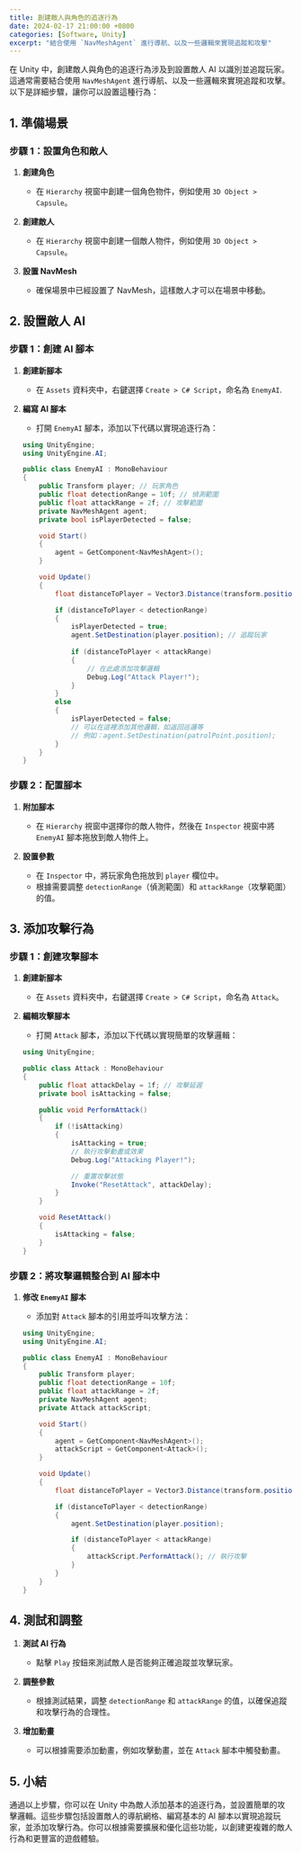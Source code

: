 ```yaml
---
title: 創建敵人與角色的追逐行為
date: 2024-02-17 21:00:00 +0800
categories: [Software, Unity]
excerpt: "結合使用 `NavMeshAgent` 進行導航、以及一些邏輯來實現追蹤和攻擊"
---
```


在 Unity 中，創建敵人與角色的追逐行為涉及到設置敵人 AI 以識別並追蹤玩家。這通常需要結合使用 `NavMeshAgent` 進行導航、以及一些邏輯來實現追蹤和攻擊。以下是詳細步驟，讓你可以設置這種行為：

## **1. 準備場景**

### **步驟 1：設置角色和敵人**

1. **創建角色**
   - 在 `Hierarchy` 視窗中創建一個角色物件，例如使用 `3D Object > Capsule`。

2. **創建敵人**
   - 在 `Hierarchy` 視窗中創建一個敵人物件，例如使用 `3D Object > Capsule`。

3. **設置 NavMesh**
   - 確保場景中已經設置了 NavMesh，這樣敵人才可以在場景中移動。

## **2. 設置敵人 AI**

### **步驟 1：創建 AI 腳本**

1. **創建新腳本**
   - 在 `Assets` 資料夾中，右鍵選擇 `Create > C# Script`，命名為 `EnemyAI`.

2. **編寫 AI 腳本**
   - 打開 `EnemyAI` 腳本，添加以下代碼以實現追逐行為：

   ```csharp
   using UnityEngine;
   using UnityEngine.AI;

   public class EnemyAI : MonoBehaviour
   {
       public Transform player; // 玩家角色
       public float detectionRange = 10f; // 偵測範圍
       public float attackRange = 2f; // 攻擊範圍
       private NavMeshAgent agent;
       private bool isPlayerDetected = false;

       void Start()
       {
           agent = GetComponent<NavMeshAgent>();
       }

       void Update()
       {
           float distanceToPlayer = Vector3.Distance(transform.position, player.position);

           if (distanceToPlayer < detectionRange)
           {
               isPlayerDetected = true;
               agent.SetDestination(player.position); // 追蹤玩家
               
               if (distanceToPlayer < attackRange)
               {
                   // 在此處添加攻擊邏輯
                   Debug.Log("Attack Player!");
               }
           }
           else
           {
               isPlayerDetected = false;
               // 可以在這裡添加其他邏輯，如返回巡邏等
               // 例如：agent.SetDestination(patrolPoint.position);
           }
       }
   }
   ```

### **步驟 2：配置腳本**

1. **附加腳本**
   - 在 `Hierarchy` 視窗中選擇你的敵人物件，然後在 `Inspector` 視窗中將 `EnemyAI` 腳本拖放到敵人物件上。

2. **設置參數**
   - 在 `Inspector` 中，將玩家角色拖放到 `player` 欄位中。
   - 根據需要調整 `detectionRange`（偵測範圍）和 `attackRange`（攻擊範圍）的值。

## **3. 添加攻擊行為**

### **步驟 1：創建攻擊腳本**

1. **創建新腳本**
   - 在 `Assets` 資料夾中，右鍵選擇 `Create > C# Script`，命名為 `Attack`。

2. **編輯攻擊腳本**
   - 打開 `Attack` 腳本，添加以下代碼以實現簡單的攻擊邏輯：

   ```csharp
   using UnityEngine;

   public class Attack : MonoBehaviour
   {
       public float attackDelay = 1f; // 攻擊延遲
       private bool isAttacking = false;

       public void PerformAttack()
       {
           if (!isAttacking)
           {
               isAttacking = true;
               // 執行攻擊動畫或效果
               Debug.Log("Attacking Player!");

               // 重置攻擊狀態
               Invoke("ResetAttack", attackDelay);
           }
       }

       void ResetAttack()
       {
           isAttacking = false;
       }
   }
   ```

### **步驟 2：將攻擊邏輯整合到 AI 腳本中**

1. **修改 `EnemyAI` 腳本**
   - 添加對 `Attack` 腳本的引用並呼叫攻擊方法：

   ```csharp
   using UnityEngine;
   using UnityEngine.AI;

   public class EnemyAI : MonoBehaviour
   {
       public Transform player;
       public float detectionRange = 10f;
       public float attackRange = 2f;
       private NavMeshAgent agent;
       private Attack attackScript;

       void Start()
       {
           agent = GetComponent<NavMeshAgent>();
           attackScript = GetComponent<Attack>();
       }

       void Update()
       {
           float distanceToPlayer = Vector3.Distance(transform.position, player.position);

           if (distanceToPlayer < detectionRange)
           {
               agent.SetDestination(player.position);

               if (distanceToPlayer < attackRange)
               {
                   attackScript.PerformAttack(); // 執行攻擊
               }
           }
       }
   }
   ```

## **4. 測試和調整**

1. **測試 AI 行為**
   - 點擊 `Play` 按鈕來測試敵人是否能夠正確追蹤並攻擊玩家。

2. **調整參數**
   - 根據測試結果，調整 `detectionRange` 和 `attackRange` 的值，以確保追蹤和攻擊行為的合理性。

3. **增加動畫**
   - 可以根據需要添加動畫，例如攻擊動畫，並在 `Attack` 腳本中觸發動畫。

## **5. 小結**

通過以上步驟，你可以在 Unity 中為敵人添加基本的追逐行為，並設置簡單的攻擊邏輯。這些步驟包括設置敵人的導航網格、編寫基本的 AI 腳本以實現追蹤玩家，並添加攻擊行為。你可以根據需要擴展和優化這些功能，以創建更複雜的敵人行為和更豐富的遊戲體驗。
